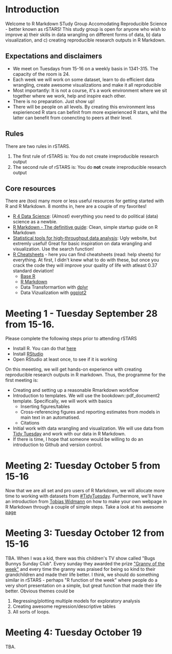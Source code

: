 # Introduction
Welcome to R Markdown STudy Group Accomodating Reproducible Science - better known as rSTARS! This study group is open for anyone who wish to improve a) their skills in data wrangling on different forms of data, b) data visualization, and c) creating reproducible research outputs in R Markdown. 

## Expectations and disclaimers

* We meet on Tuesdays from 15-16 on a weekly basis in 1341-315. The capacity of the room is 24. 
* Each week we will work on some dataset, learn to do efficient data wrangling, create awesome visualizations and make it all reproducible
* Most importantly: It is not a course, it's a work environment where we sit together where we work, help and inspire each other. 
* There is no preparation. Just show up!
* There will be people on all levels. By creating this environment less expierienced R stars can befinit from more expierienced R stars, whil the latter can benefit from conencting to peers at their level.

## Rules
There are two rules in rSTARS.

1. The first rule of rSTARS is: You do not create irreproducible research output
2. The second rule of rSTARS is: You do **not** create irreproducible research output

## Core resources
There are (too) many more or less useful resources for getting started with R and R Markdown. 8 months in, here are a couple of my favorites!

* [R 4 Data Science](https://r4ds.had.co.nz/index.html): (Almost) everything you need to do political (data) science as a newbie.
* [R Markdown - The definitive guide](https://bookdown.org/yihui/rmarkdown/): Clean, simple startup guide on R Markdown
* [Statistical tools for high-throughput data analysis](http://www.sthda.com/english/): Ugly website, but extremly useful! Great for basic inspiration on data wrangling and visualization. Use the search function!
* [R Cheatsheets](https://www.rstudio.com/resources/cheatsheets/) - here you can find cheatsheets (read: help sheets) for everything. At first, I didn't knew what to do with these, but once you crack the code they will improve your quality of life with atleast 0.37 standard deviation!
    + [Base R](https://github.com/rstudio/cheatsheets/blob/master/base-r.pdf)
    + [R Markdown](https://github.com/rstudio/cheatsheets/blob/master/rmarkdown-2.0.pdf)
    + Data Transformartion with [dplyr](https://github.com/rstudio/cheatsheets/blob/master/data-transformation.pdf)
    + Data Vizualization with [ggplot2](https://github.com/rstudio/cheatsheets/blob/master/data-visualization-2.1.pdf)

# Meeting 1 - Tuesday September 28 from 15-16.
Please complete the following steps prior to attending rSTARS

* Install R. You can do that [here](https://www.r-project.org/)
* Install [RStudio](https://www.rstudio.com/products/rstudio/download/#download)
* Open RStudio at least once, to see if it is working

On this meeeting, we will get hands-on experience with creating reproducible research outputs in R markdown. Thus, the programme for the first meeting is:

+ Creating and setting up a reasonable Rmarkdown workflow
+ Introduction to templates. We will use the bookdown::pdf_document2 template. Specifically, we will work with basics
    - Inserting figures/tables 
    - Cross-referencing figures and reporting estimates from models in main text in an automatised.
    - Citations
+ Initial work with data wrangling and visualization. We will use data from [Tidy Tuesday](https://github.com/rfordatascience/tidytuesday#readme) and work with our data in R Markdown.
+ If there is time, I hope that someone would be willing to do an introduction to Github and version control.
  
# Meeting 2: Tuesday October 5 from 15-16
Now that we are all set and pro users of R Markdown, we will allocate more time to working with datasets from [#TidyTuesday](https://github.com/rfordatascience/tidytuesday). Furthermore, we'll have an introduction from [Tobias Widmann](https://twitter.com/TobiasWidmann) on how to make your own webpage in R Markdown through a couple of simple steps. Take a look at his awesome [page](https://tobiaswidmann.eu/)

# Meeting 3: Tuesday October 12 from 15-16
TBA. When I was a kid, there was this children's TV show called "Bugs Bunnys Sunday Club". Every sunday they awarded the prize ["Granny of the week"](https://underholdning.tv2.dk/kendte/2015-07-16-nostalgi-husker-du-klassikerne-fra-snurre-snups-soendagsklub) and every time the granny was praised for being so kind to their grandchildren and made their life better. I think, we should do something similar in rSTARS - perhaps "R function of the week" where people do a very short presentation on a simple, but great function that made their life better. Obvious themes could be

1. Regressing/plotting multiple models for exploratory analysis
2. Creating awesome regression/descriptive tables
3. All sorts of loops.

# Meeting 4: Tuesday October 19
TBA. 
